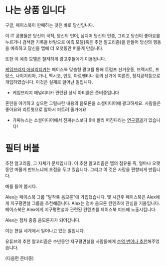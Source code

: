 # 나는 상품 입니다

구글, 페이스북이 판매하는 것은 바로 당신입니다.

이 IT 공룡들은 당신의 국적, 당신의 언어, 심지어 당신의 인종, 그리고 당신이 좋아요를 누르거나 검색한 기록을 바탕으로 예측 모델(혹은 추천 알고리즘)을 만들어 당신의 행동을 예측하고 당신을 앱에 더 오랫동안 머물게 만듭니다.

또한 이 예측 모델은 철저하게 광고주들에게 이용됩니다.

[케임브리지 애널리티카](https://ko.wikipedia.org/wiki/%ED%8E%98%EC%9D%B4%EC%8A%A4%EB%B6%81-%EC%BC%80%EC%9E%84%EB%B8%8C%EB%A6%AC%EC%A7%80_%EC%95%A0%EB%84%90%EB%A6%AC%ED%8B%B0%EC%B9%B4_%EC%A0%95%EB%B3%B4_%EC%9C%A0%EC%B6%9C_%EC%82%AC%EA%B1%B4)는 페이스북 맞춤형 광고를 통해 트럼프 선거운동, 브렉시트, 프랑스, 나이지리아, 가나, 멕시코, 인도, 아르헨티나 등의 선거에 여론전, 정치공작등으로 개입하였습니다. 이것은 실제로 일어난 일입니다.

-   케임브리지 애널리티카 관련된 상세 아티클은 준비중입니다

혼란을 야기하고 싶으면 그럴싸한 내용의 음모론을 소셜미디어에 광고하세요. 사람들은 좋아요와 리트윗으로 알아서 퍼트려 줄거에요.

-   가짜뉴스는 소셜미디어에서 진짜뉴스보다 6배 빨리 퍼진다라는 [연구결과](https://www.yna.co.kr/view/AKR20180309017700009)가 있습니다!

# 필터 버블

추천 알고리즘, 그 자체가 문제입니다.
이 추천 알고리즘은 앱의 점유율 즉, 얼마나 오랫동안 머물게 만드느냐에 초점을 두고 있습니다.
그리고 이 것은 사람을 편향되게 만듭니다.

예를 들어 봅시다.

Alex는 페이스북 그룹 "달착륙 음모론"에 가입했습니다. 몇 시간후 페이스북은 Alex에게 지구평면설 그룹을 추천해줍니다.
Alex는 점차 음모론 컨텐츠에 관심을 기울입니다. 페이스북은 Alex에게 지구평면설과 관련된 컨텐츠를 페이스북 피드에 노출시킵니다.

Alex는 점차 중증 음모론자가 되어갑니다.

이는 현실 세계에서 일어나고 있는 일입니다.

유튜브의 추천 알고리즘은 수년동안 지구평면설을 사람들에게 [수억 번이나 추천](https://twitter.com/gchaslot/status/1064527592428986368)해주었습니다.

(다음편 준비중)

